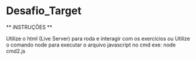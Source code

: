# Desafio_Target

** iNSTRUÇÕES **

Utilize o html (Live Server) para roda e interagir com os exercicios 
ou 
Utilize o comando node para executar o arquivo javascript no cmd 
exe: node cmd2.js
